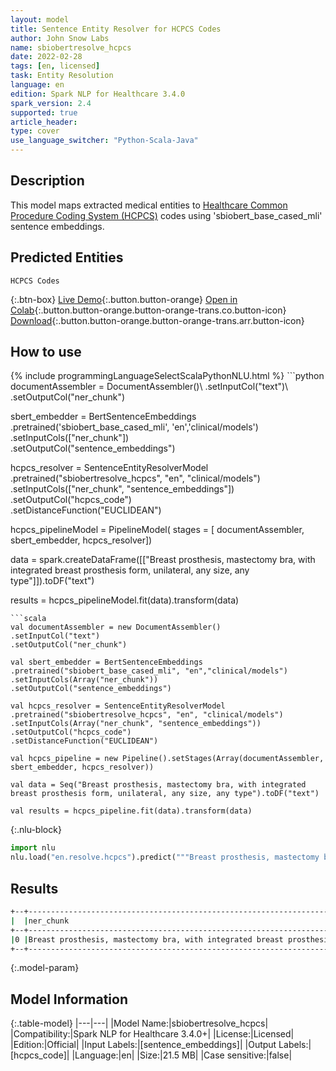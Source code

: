```yaml
---
layout: model
title: Sentence Entity Resolver for HCPCS Codes
author: John Snow Labs
name: sbiobertresolve_hcpcs
date: 2022-02-28
tags: [en, licensed]
task: Entity Resolution
language: en
edition: Spark NLP for Healthcare 3.4.0
spark_version: 2.4
supported: true
article_header:
type: cover
use_language_switcher: "Python-Scala-Java"
---
```


## Description

This model maps extracted medical entities to [Healthcare Common Procedure Coding System (HCPCS)](https://www.nlm.nih.gov/research/umls/sourcereleasedocs/current/HCPCS/index.html#:~:text=The%20Healthcare%20Common%20Procedure%20Coding,%2C%20supplies%2C%20products%20and%20services.)
codes using 'sbiobert_base_cased_mli' sentence embeddings.

## Predicted Entities

`HCPCS Codes`

{:.btn-box}
[Live Demo](https://demo.johnsnowlabs.com/healthcare/ER_HCPCS/){:.button.button-orange}
[Open in Colab](https://colab.research.google.com/github/JohnSnowLabs/spark-nlp-workshop/blob/master/tutorials/Certification_Trainings/Healthcare/24.Improved_Entity_Resolvers_in_SparkNLP_with_sBert.ipynb){:.button.button-orange.button-orange-trans.co.button-icon}
[Download](https://s3.amazonaws.com/auxdata.johnsnowlabs.com/clinical/models/sbiobertresolve_hcpcs_en_3.4.0_2.4_1646036125003.zip){:.button.button-orange.button-orange-trans.arr.button-icon}

## How to use



<div class="tabs-box" markdown="1">
{% include programmingLanguageSelectScalaPythonNLU.html %}
```python
documentAssembler = DocumentAssembler()\
.setInputCol("text")\
.setOutputCol("ner_chunk")

sbert_embedder = BertSentenceEmbeddings\
.pretrained('sbiobert_base_cased_mli', 'en','clinical/models')\
.setInputCols(["ner_chunk"])\
.setOutputCol("sentence_embeddings")

hcpcs_resolver = SentenceEntityResolverModel\
.pretrained("sbiobertresolve_hcpcs", "en", "clinical/models") \
.setInputCols(["ner_chunk", "sentence_embeddings"]) \
.setOutputCol("hcpcs_code")\
.setDistanceFunction("EUCLIDEAN")

hcpcs_pipelineModel = PipelineModel(
stages = [
documentAssembler,
sbert_embedder,
hcpcs_resolver])

data = spark.createDataFrame([["Breast prosthesis, mastectomy bra, with integrated breast prosthesis form, unilateral, any size, any type"]]).toDF("text")

results = hcpcs_pipelineModel.fit(data).transform(data)
```
```scala
val documentAssembler = new DocumentAssembler()
.setInputCol("text")
.setOutputCol("ner_chunk")

val sbert_embedder = BertSentenceEmbeddings
.pretrained("sbiobert_base_cased_mli", "en","clinical/models")
.setInputCols(Array("ner_chunk"))
.setOutputCol("sentence_embeddings")

val hcpcs_resolver = SentenceEntityResolverModel
.pretrained("sbiobertresolve_hcpcs", "en", "clinical/models") 
.setInputCols(Array("ner_chunk", "sentence_embeddings")) 
.setOutputCol("hcpcs_code")
.setDistanceFunction("EUCLIDEAN")

val hcpcs_pipeline = new Pipeline().setStages(Array(documentAssembler, sbert_embedder, hcpcs_resolver))

val data = Seq("Breast prosthesis, mastectomy bra, with integrated breast prosthesis form, unilateral, any size, any type").toDF("text")    

val results = hcpcs_pipeline.fit(data).transform(data)
```


{:.nlu-block}
```python
import nlu
nlu.load("en.resolve.hcpcs").predict("""Breast prosthesis, mastectomy bra, with integrated breast prosthesis form, unilateral, any size, any type""")
```

</div>

## Results

```bash
+--+---------------------------------------------------------------------------------------------------------+----------+----------------------------------------+----------------------------------------------------------------------------------------------------------------------------------------------------------------------------------------------------------------------------------------------------------------------------------------------------------------------------------------------------------------------------------------------------------------+
|  |ner_chunk                                                                                                |hcpcs_code|all_codes                               |resolutions                                                                                                                                                                                                                                                                                                                                                                                                     |
+--+---------------------------------------------------------------------------------------------------------+----------+----------------------------------------+----------------------------------------------------------------------------------------------------------------------------------------------------------------------------------------------------------------------------------------------------------------------------------------------------------------------------------------------------------------------------------------------------------------+
|0 |Breast prosthesis, mastectomy bra, with integrated breast prosthesis form, unilateral, any size, any type|L8001     |[L8001, L8002, L8000, L8033, L8032, ...]|'Breast prosthesis, mastectomy bra, with integrated breast prosthesis form, unilateral, any size, any type', 'Breast prosthesis, mastectomy bra, with integrated breast prosthesis form, bilateral, any size, any type', 'Breast prosthesis, mastectomy bra, without integrated breast prosthesis form, any size, any type', 'Nipple prosthesis, custom fabricated, reusable, any material, any type, each', ...|
+--+---------------------------------------------------------------------------------------------------------+----------+----------------------------------------+----------------------------------------------------------------------------------------------------------------------------------------------------------------------------------------------------------------------------------------------------------------------------------------------------------------------------------------------------------------------------------------------------------------+
```

{:.model-param}
## Model Information

{:.table-model}
|---|---|
|Model Name:|sbiobertresolve_hcpcs|
|Compatibility:|Spark NLP for Healthcare 3.4.0+|
|License:|Licensed|
|Edition:|Official|
|Input Labels:|[sentence_embeddings]|
|Output Labels:|[hcpcs_code]|
|Language:|en|
|Size:|21.5 MB|
|Case sensitive:|false|
